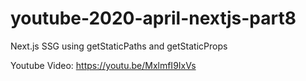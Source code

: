 # youtube-2020-april-nextjs-part8
Next.js SSG using getStaticPaths and getStaticProps

Youtube Video: https://youtu.be/MxlmfI9IxVs
